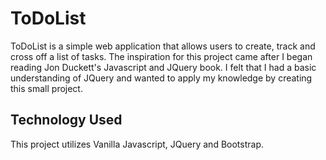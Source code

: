 # ToDoList
ToDoList is a simple web application that allows users to create, track and cross off a list of tasks. The inspiration for this project came after I began reading Jon Duckett's Javascript and JQuery book. I felt that I had a basic understanding of JQuery and wanted to apply my knowledge by creating this small project.

## Technology Used
This project utilizes Vanilla Javascript, JQuery and Bootstrap.
